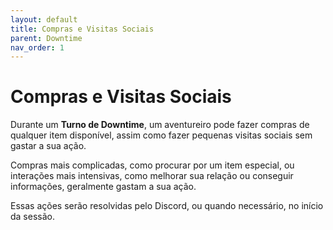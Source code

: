 ```yaml
---
layout: default
title: Compras e Visitas Sociais
parent: Downtime
nav_order: 1
---
```

# Compras e Visitas Sociais

Durante um **Turno de Downtime**, um aventureiro pode fazer compras de qualquer item disponível, assim como fazer pequenas visitas sociais sem gastar a sua ação.

Compras mais complicadas, como procurar por um item especial, ou interações mais intensivas, como melhorar sua relação ou conseguir informações, geralmente gastam a sua ação.

Essas ações serão resolvidas pelo Discord, ou quando necessário, no início da sessão.
